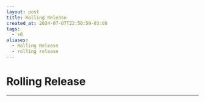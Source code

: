```yaml
---
layout: post
title: Rolling Release
created_at: 2024-07-07T22:50:59-03:00
tags:
  - v0
aliases:
  - Rolling Release
  - rolling release
---
```

# Rolling Release
---

